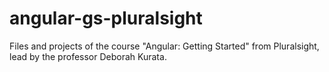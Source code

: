 # angular-gs-pluralsight

Files and projects of the course "Angular: Getting Started" from Pluralsight, lead by the professor Deborah Kurata.